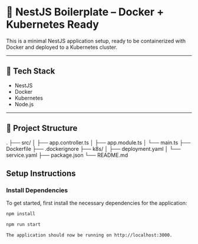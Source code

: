 # 🚀 NestJS Boilerplate – Docker + Kubernetes Ready

This is a minimal NestJS application setup, ready to be containerized with Docker and deployed to a Kubernetes cluster.

---

## 🧱 Tech Stack

- NestJS
- Docker
- Kubernetes
- Node.js

---

## 📁 Project Structure

. ├── src/ │ ├── app.controller.ts │ ├── app.module.ts │ └── main.ts ├── Dockerfile ├── .dockerignore ├── k8s/ │ ├── deployment.yaml │ └── service.yaml ├── package.json └── README.md


## Setup Instructions

### Install Dependencies

To get started, first install the necessary dependencies for the application:

```bash
npm install

npm run start

The application should now be running on http://localhost:3000.

